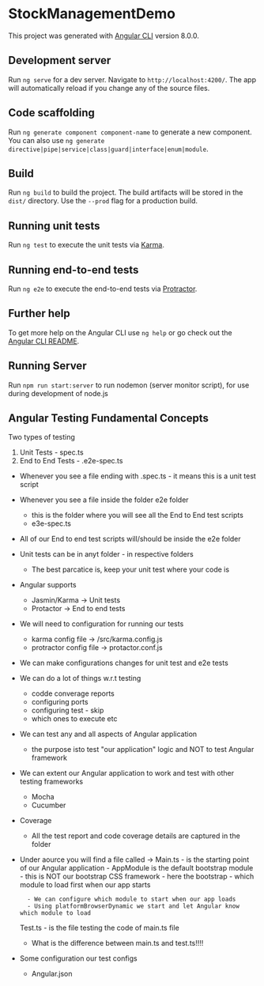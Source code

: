 # StockManagementDemo

This project was generated with [Angular CLI](https://github.com/angular/angular-cli) version 8.0.0.

## Development server

Run `ng serve` for a dev server. Navigate to `http://localhost:4200/`. The app will automatically reload if you change any of the source files.

## Code scaffolding

Run `ng generate component component-name` to generate a new component. You can also use `ng generate directive|pipe|service|class|guard|interface|enum|module`.

## Build

Run `ng build` to build the project. The build artifacts will be stored in the `dist/` directory. Use the `--prod` flag for a production build.

## Running unit tests

Run `ng test` to execute the unit tests via [Karma](https://karma-runner.github.io).

## Running end-to-end tests

Run `ng e2e` to execute the end-to-end tests via [Protractor](http://www.protractortest.org/).

## Further help

To get more help on the Angular CLI use `ng help` or go check out the [Angular CLI README](https://github.com/angular/angular-cli/blob/master/README.md).

## Running Server

Run `npm run start:server` to run nodemon (server monitor script), for use during development of node.js



Angular Testing Fundamental Concepts
---------------------------------------------------------------
Two types of testing

1. Unit Tests - spec.ts
2. End to End Tests - .e2e-spec.ts

- Whenever you see a file ending with .spec.ts - it means this is a unit test script

- Whenever you see a file inside the folder e2e folder
    - this is the folder where you will see all the End to End test scripts
    - e3e-spec.ts

- All of our End to end test scripts will/should be inside the e2e folder

- Unit tests can be in anyt folder - in respective folders
    - The best parcatice is, keep your unit test where your code is

- Angular supports
    - Jasmin/Karma -> Unit tests
    - Protactor -> End to end tests

- We will need to configuration for running our tests
    - karma config file -> /src/karma.config.js
    - protractor config file -> protactor.conf.js

- We can make configurations changes for unit test and e2e tests

- We can do a lot of things w.r.t testing
    - codde converage reports
    - configuring ports
    - configuring test - skip
    - which ones to execute etc 

- We can test any and all aspects of Angular application
    - the purpose isto test "our application" logic and NOT to test Angular framework

- We can extent our Angular application to work and test with other testing frameworks 
    - Mocha
    - Cucumber

- Coverage
    - All the test report and code coverage details are captured in the folder

- Under aource you will find a file called ->
    Main.ts
        - is the starting point of our Angular application
        - AppModule is the default bootstrap module
            - this is NOT our bootstrap CSS framework
            - here the bootstrap - which module to load first when our app starts

        - We can configure which module to start when our app loads
        - Using platformBrowserDynamic we start and let Angular know which module to load

    Test.ts
        - is the file testing the code of main.ts file

    - What is the difference between main.ts and test.ts!!!!

- Some configuration our test configs
    - Angular.json
